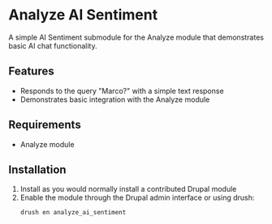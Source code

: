 # Analyze AI Sentiment

A simple AI Sentiment submodule for the Analyze module that demonstrates basic AI chat functionality.

## Features

- Responds to the query "Marco?" with a simple text response
- Demonstrates basic integration with the Analyze module

## Requirements

- Analyze module

## Installation

1. Install as you would normally install a contributed Drupal module
2. Enable the module through the Drupal admin interface or using drush:
   ```
   drush en analyze_ai_sentiment
   ``` 